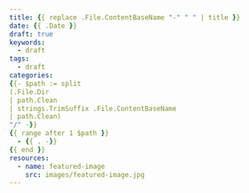 ```yaml
---
title: {{ replace .File.ContentBaseName "-" " " | title }}
date: {{ .Date }}
draft: true
keywords:
  - draft
tags:
  - draft
categories:
{{- $path := split
(.File.Dir
| path.Clean
| strings.TrimSuffix .File.ContentBaseName
| path.Clean)
"/" -}}
{{ range after 1 $path }}
  - {{ . -}}
{{ end }}
resources:
  - name: featured-image
    src: images/featured-image.jpg
---
```


<!--more-->
